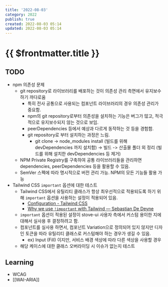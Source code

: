 ```yaml
---
title: '2022-08-03'
category: 2022
publish: true
created: 2022-08-03 05:14
updated: 2022-08-03 05:14
---
```


# {{ $frontmatter.title }}

## TODO

- npm 의존성 문제
  - git repository로 라이브러리를 배포하는 것이 의존성 관리 측면에서 유지보수하기 까다로움
    - 특히 전사 공통으로 사용되는 컴포넌트 라이브러리의 경우 의존성 관리가 중요함.
    - npm의 git repository로부터 의존성을 설치하는 기능은 버그가 많고, 적극적으로 유지보수되지 않는 것으로 보임.
    - peerDependencies 등에서 예상과 다르게 동작하는 것 등을 경험함.
    - git repository로 부터 설치하는 과정은 느림.
      - git clone -> node_modules install (빌드를 위해 devDependencies 까지 설치함) -> 빌드 -> 산출물 폴더 외 정리 (빌드를 위해 설치한 devDependencies 등 제거)
  - NPM Private Registry를 구축하여 공통 라이브러리들을 관리하면 dependencies, peerDependencies 등을 활용할 수 있음.
  - SemVer 스펙에 따라 명시적으로 버전 관리 가능. NPM의 모든 기능들 활용 가능
- Tailwind CSS `important` 옵션에 대한 테스트
  - Tailwind CSS에서 유틸리티 클래스가 항상 최우선적으로 적용되도록 하기 위해 `important` 옵션을 사용하는 설정이 적용되어 있음.
    - [Configuration - Tailwind CSS](https://tailwindcss.com/docs/configuration#important)
    - [Why we use `!important` with Tailwind — Sebastian De Deyne](https://sebastiandedeyne.com/why-we-use-important-with-tailwind/)
  - `important` 옵션이 적용된 설정이 stove-ui 사용자 측에서 커스텀 용이한 지에 대해서 실사용 후 결정하려고 함.
  - 컴포넌트를 실사용 하면서, 컴포넌트 Variation으로 정의되어 있지 않지만 디자인 토큰을 따라 유틸리티 클래스로 커스텀해야 하는 경우가 생길 수 있음.
    - ex) Input (Fill) 이지만, 서비스 배경 색상에 따라 다른 색상을 사용할 경우
  - 해당 케이스에 대한 클래스 오버라이딩 시 이슈가 없는지 테스트

## Learning

- WCAG
- [[WAI-ARIA]]
